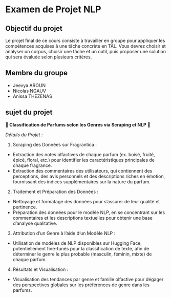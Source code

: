 # Examen de Projet NLP

## Objectif du projet

Le projet final de ce cours consiste à travailler en groupe pour appliquer les compétences acquises à une tâche concrète en TAL. Vous devrez choisir et analyser un corpus, choisir une tâche et un outil, puis proposer une solution qui sera évaluée selon plusieurs critères.

## Membre du groupe 
- Jeevya AROUN
- Nicolas NGAUV  
- Anissa THEZENAS 

## sujet du projet 
**🌸 Classification de Parfums selon les Genres via Scraping et NLP 🌸**

*Détails du Projet :*

1. Scraping des Données sur Fragrantica :
- Extraction des notes olfactives de chaque parfum (ex. boisé, fruité, épicé, floral, etc.) pour identifier les caractéristiques principales de chaque fragrance.
- Extraction des commentaires des utilisateurs, qui contiennent des perceptions, des avis personnels et des descriptions riches en émotion, fournissant des indices supplémentaires sur la nature du parfum.

2. Traitement et Préparation des Données :
- Nettoyage et formatage des données pour s’assurer de leur qualité et pertinence.
- Préparation des données pour le modèle NLP, en se concentrant sur les commentaires et les descriptions textuelles pour obtenir une base d’analyse qualitative.

3. Attribution d’un Genre à l’aide d’un Modèle NLP :
- Utilisation de modèles de NLP disponibles sur Hugging Face, potentiellement fine-tunés pour la classification de texte, afin de déterminer le genre le plus probable (masculin, féminin, mixte) de chaque parfum.

4. Résultats et Visualisation :
- Visualisation des tendances par genre et famille olfactive pour dégager des perspectives globales sur les préférences de genre dans les parfums.
